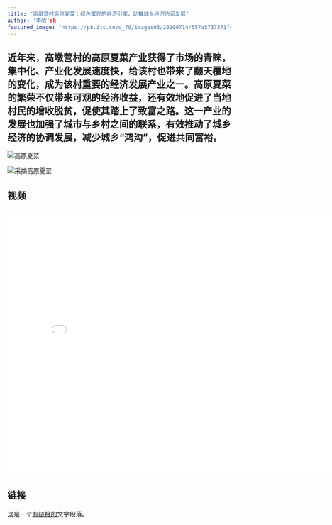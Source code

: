 ```yaml
---
title: "高墩营村高原夏菜：绿色富民的经济引擎，助推城乡经济协调发展"
author: '李欣'sh
featured_image: "https://p8.itc.cn/q_70/images03/20200714/557a5737371f4ddaa5080f65afeb478d.jpeg"
---
```


## 近年来，高墩营村的高原夏菜产业获得了市场的青睐，集中化、产业化发展速度快，给该村也带来了翻天覆地的变化，成为该村重要的经济发展产业之一。高原夏菜的繁荣不仅带来可观的经济收益，还有效地促进了当地村民的增收脱贫，促使其踏上了致富之路。这一产业的发展也加强了城市与乡村之间的联系，有效推动了城乡经济的协调发展，减少城乡“鸿沟”，促进共同富裕。

![高原夏菜](https://nimg.ws.126.net/?url=http%3A%2F%2Fdingyue.ws.126.net%2F2022%2F0507%2F0403ceafj00rbijh50042c000u000gng.jpg&thumbnail=660x2147483647&quality=80&type=jpg)

![采摘高原夏菜](https://pic.vjshi.com/2017-09-05/9ff1d440814da7c2d3a9b8a3d1c69b07/00003.jpg?x-oss-process=style/watermark)

## 视频

<iframe src="//player.bilibili.com/player.html?aid=965031770&bvid=BV1Fp4y1Z7Fc&cid=1375748984&p=1" scrolling="no" border="0" frameborder="no" framespacing="0" allowfullscreen="true" width="800px" height="600px"> </iframe>

## 链接

这是一个[有链接的](https://www.baidu.com/link?url=lcGQdLUlqcfZJ_YBgro3AcvLTkLE9qYJtN8V9_geWXxwXjkYpGQZHRQ9EgVFZo04&wd=&eqid=f3b6c2df0001ab90000000036584419c)文字段落。